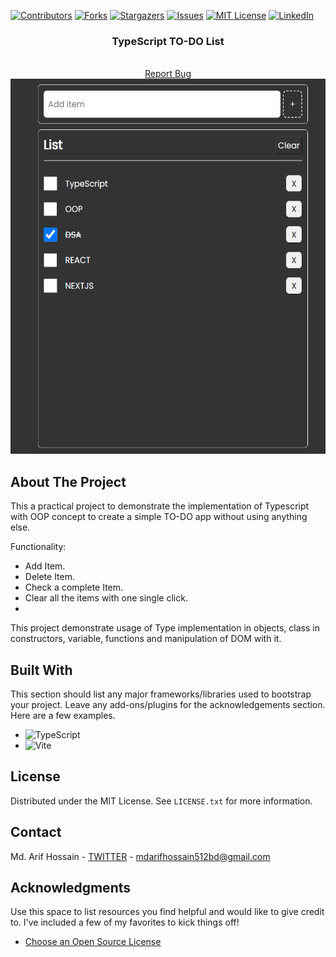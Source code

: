 [![Contributors][contributors-shield]][contributors-url]
[![Forks][forks-shield]][forks-url]
[![Stargazers][stars-shield]][stars-url]
[![Issues][issues-shield]][issues-url]
[![MIT License][license-shield]][license-url]
[![LinkedIn][linkedin-shield]][linkedin-url]

<!-- PROJECT LOGO -->

<div align="center">

   <h3 align="center">TypeScript TO-DO List</h3>
    <br />
    <a href="https://github.com/arifhossain512/Full-Stack-Clone/issues">Report Bug</a>
    <img src="./src/public/img/screenshort.png" height=600 width = 600>
    
  </p>
</div>


<!-- ABOUT THE PROJECT -->
## About The Project

This a  practical project to demonstrate the implementation of Typescript with OOP concept  to create a simple TO-DO app without using anything else.

 Functionality:

* Add Item.
* Delete Item.
* Check a complete Item.
* Clear all the items with one single click. 
* 

This project demonstrate usage of Type implementation in objects, class in constructors, variable, functions and manipulation of DOM with it.




## Built With

This section should list any major frameworks/libraries used to bootstrap your project. Leave any add-ons/plugins for the acknowledgements section. Here are a few examples.


* ![TypeScript][TypeScript]
* ![Vite][Vite]


<!-- LICENSE -->
## License

Distributed under the MIT License. See `LICENSE.txt` for more information.



<!-- CONTACT -->
## Contact

Md. Arif Hossain - [TWITTER](https://twitter.com/arifhossain512) - mdarifhossain512bd@gmail.com


<!-- ACKNOWLEDGMENTS -->
## Acknowledgments

Use this space to list resources you find helpful and would like to give credit to. I've included a few of my favorites to kick things off!

* [Choose an Open Source License](https://choosealicense.com)



<!-- MARKDOWN LINKS  -->

<!-- & IMAGES -->
[product-screenshot]: ./src/public/img/screenshort.png

<!-- GITHUB URLS -->
[linkedin-url]: https://linkedin.com/in/arifhossain512
[license-url]: https://github.com/arifhossain512/Full-Stack-Clone/blob/master/LICENSE.txt
[contributors-url]: https://github.com/arifhossain512/Full-Stack-Clone/graphs/contributors
[forks-url]: https://github.com/arifhossain512/Full-Stack-Clone/network/members
[stars-url]: https://github.com/arifhossain512/Full-Stack-Clone/stargazers
[issues-url]: https://github.com/arifhossain512/Full-Stack-Clone/issues

<!-- BADGES -->

 [contributors-shield]: https://img.shields.io/github/contributors/arifhossain512/Full-Stack-Clone.svg?style=for-the-badge
[forks-shield]: https://img.shields.io/github/forks/arifhossain512/Full-Stack-Clone.svg?style=for-the-badge

[stars-shield]: https://img.shields.io/github/stars/arifhossain512/Full-Stack-Clone.svg?style=for-the-badge

[issues-shield]: https://img.shields.io/github/issues/arifhossain512/Full-Stack-Clone.svg?style=for-the-badge

[license-shield]: https://img.shields.io/github/license/arifhossain512/Full-Stack-Clone.svg?style=for-the-badge

[linkedin-shield]: https://img.shields.io/badge/-LinkedIn-black.svg?style=for-the-badge&logo=linkedin&colorB=555

[Next.js]: https://img.shields.io/badge/next.js-000000?style=for-the-badge&logo=nextdotjs&logoColor=white

<!-- BADGES FOR  TECH STACK -->
[React.js]: https://img.shields.io/badge/React-20232A?style=for-the-badge&logo=react&logoColor=61DAFB
[TypeScript]:https://img.shields.io/badge/TypeScript-20232A?style=for-the-badge&logo=TypeScript
[React-Query]:https://img.shields.io/badge/-React%20Query-20232A?style=for-the-badge&logo=react%20query&logoColor=1572B6
[SASS]:https://img.shields.io/badge/SASS-20232A?style=for-the-badge&logo=SASS&logoColor=1572B6
[Node.js]:https://img.shields.io/badge/Node.js-20232A?style=for-the-badge&logo=node.js
[Express.js]:https://img.shields.io/badge/Express.js-20232A?style=for-the-badge&logo=Express&logoColor=1572B6
[MongoDB]:https://img.shields.io/badge/-MongoDB-20232A?style=for-the-badge&logo=mongodb
[Vue.js]: https://img.shields.io/badge/Vue.js-35495E?style=for-the-badge&logo=vuedotjs&logoColor=4FC08D
[Angular.io]: https://img.shields.io/badge/Angular-DD0031?style=for-the-badge&logo=angular&logoColor=white
[Svelte.dev]: https://img.shields.io/badge/Svelte-4A4A55?style=for-the-badge&logo=svelte&logoColor=FF3E00
[Laravel.com]: https://img.shields.io/badge/Laravel-FF2D20?style=for-the-badge&logo=laravel&logoColor=white
[Bootstrap.com]: https://img.shields.io/badge/Bootstrap-563D7C?style=for-the-badge&logo=bootstrap&logoColor=white
[JQuery.com]: https://img.shields.io/badge/jQuery-0769AD?style=for-the-badge&logo=jquery&logoColor=white
[Vite]:https://img.shields.io/badge/Vite-B73BFE?style=for-the-badge&logo=vite&logoColor=FFD62E

<!-- BADGES WEBSITE -->

[Next-url]: https://nextjs.org/
[React-url]: https://reactjs.org/
[React-Query-url]: https://tanstack.com/
[SASS-url]: https://sass-lang.com/


[Node-url]: https://nodejs.org/

[Express-url]: https://expressjs.com/

[MongoDB-url]: https://www.mongodb.com/
[Vue-url]: https://vuejs.org/

[Angular-url]: https://angular.io/

[Svelte-url]: https://svelte.dev/

[Laravel-url]: https://laravel.com

[Bootstrap-url]: https://getbootstrap.com

[JQuery-url]: https://jquery.com
